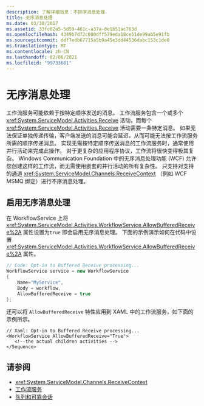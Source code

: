 ```yaml
---
description: 了解详细信息：不排序消息处理
title: 无序消息处理
ms.date: 03/30/2017
ms.assetid: 33fc62a5-5d59-461c-a37a-0e1b51ac763d
ms.openlocfilehash: 4349b7d72c080dff579eda18ce51de99ab5e91fb
ms.sourcegitcommit: ddf7edb67715a5b9a45e3dd44536dabc153c1de0
ms.translationtype: MT
ms.contentlocale: zh-CN
ms.lasthandoff: 02/06/2021
ms.locfileid: "99733601"
---
```

# <a name="out-of-order-message-processing"></a>无序消息处理

工作流服务可能依赖于按特定顺序发送的消息。 工作流服务包含一个或多个 <xref:System.ServiceModel.Activities.Receive> 活动，而每个 <xref:System.ServiceModel.Activities.Receive> 活动需要一条特定消息。 如果无法保证单独传递传输，客户端发送的消息可能会延迟，从而可能无法按工作流服务所需的顺序传递消息。 实现无需按特定顺序传送消息的工作流服务时，通常使用并行活动来完成此操作。 对于更复杂的应用程序协议，工作流将很快变得极其复杂。  Windows Communication Foundation 中的无序消息处理功能 (WCF) 允许您创建这样的工作流，而无需使用嵌套的并行活动的所有复杂性。 只支持对支持的通道 <xref:System.ServiceModel.Channels.ReceiveContext> （例如 WCF MSMQ 绑定）进行不序消息处理。  
  
## <a name="enabling-out-of-order-message-processing"></a>启用无序消息处理  

 在 WorkflowService 上将 <xref:System.ServiceModel.Activities.WorkflowService.AllowBufferedReceive%2A> 属性设置为`true` 即会启用无序消息处理。 下面的示例演示如何在代码中设置 <xref:System.ServiceModel.Activities.WorkflowService.AllowBufferedReceive%2A> 属性。  
  
```csharp  
// Code: Opt-in to Buffered Receive processing...  
WorkflowService service = new WorkflowService  
{  
    Name="MyService",  
    Body = workflow,  
    AllowBufferedReceive = true  
};  
```  
  
 还可以将 `AllowBufferedReceive` 特性应用到 XAML 中的工作流服务，如下面的示例所示。  
  
```xaml  
// Xaml: Opt-in to Buffered Receive processing...  
<WorkflowService AllowBufferedReceive="True">  
   <!--the actual children activities -->  
</Sequence>  
```  
  
## <a name="see-also"></a>请参阅

- <xref:System.ServiceModel.Channels.ReceiveContext>
- [工作流服务](workflow-services.md)
- [队列和可靠会话](queues-and-reliable-sessions.md)
